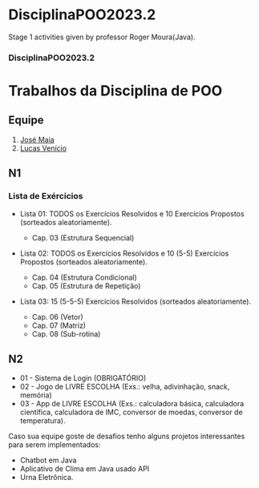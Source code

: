 # DisciplinaPOO2023.2
Stage 1 activities given by professor Roger Moura(Java).
### DisciplinaPOO2023.2
# Trabalhos da Disciplina de POO
## Equipe
1. [José Maia](https://github.com/beneth11)
2. [Lucas Venício](https://github.com/livia0oliveira)

## N1
### Lista de Exércicios
- Lista 01: TODOS os Exercícios Resolvidos e 10 Exercícios Propostos (sorteados aleatoriamente).

    - Cap. 03 (Estrutura Sequencial)

- Lista 02: TODOS os Exercícios Resolvidos  e 10 (5-5) Exercícios Propostos (sorteados aleatoriamente).

    - Cap. 04 (Estrutura Condicional) 
    - Cap. 05 (Estrutura de Repetição)

- Lista 03: 15 (5-5-5) Exercícios Resolvidos (sorteados aleatoriamente).

    - Cap. 06 (Vetor)
    - Cap. 07 (Matriz)
    - Cap. 08 (Sub-rotina)

## N2
- 01 - Sistema de Login (OBRIGATÓRIO)
- 02 - Jogo de LIVRE ESCOLHA (Exs.: velha, adivinhação, snack, memória)
- 03 - App de LIVRE ESCOLHA (Exs.: calculadora básica, calculadora científica, calculadora de IMC, conversor de moedas, conversor de temperatura).

Caso sua equipe goste de desafios tenho alguns projetos interessantes para serem implementados:

- Chatbot em Java
- Aplicativo de Clima em Java usado API
- Urna Eletrônica.
